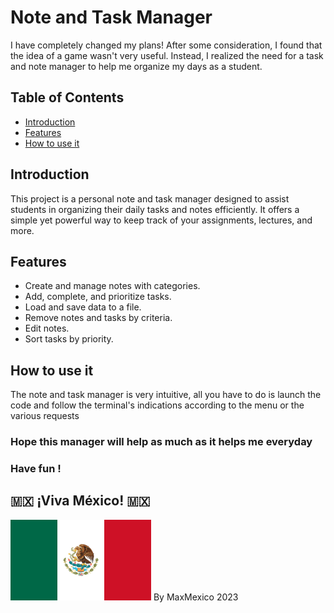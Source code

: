 # Note and Task Manager

I have completely changed my plans! After some consideration, I found that the idea of a game wasn't very useful. Instead, I realized the need for a task and note manager to help me organize my days as a student.

## Table of Contents
- [Introduction](#introduction)
- [Features](#features)
- [How to use it](#how_to_use_it)

## Introduction

This project is a personal note and task manager designed to assist students in organizing their daily tasks and notes efficiently. It offers a simple yet powerful way to keep track of your assignments, lectures, and more.

## Features

- Create and manage notes with categories.
- Add, complete, and prioritize tasks.
- Load and save data to a file.
- Remove notes and tasks by criteria.
- Edit notes.
- Sort tasks by priority.

## How to use it

The note and task manager is very intuitive, all you have to do is launch the code and follow the terminal's indications according to the menu or the various requests

### Hope this manager will help as much as it helps me everyday 
### Have fun !
## 🇲🇽 ¡Viva México! 🇲🇽

![Mexican flag](https://github.com/MaxMexico/computionalgame/blob/08a504434ee7207e30b4fa1016b011464e39d99a/t%C3%A9l%C3%A9chargement.png)
By MaxMexico 
2023

